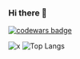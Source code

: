 ### Hi there 👋


[![codewars badge](https://www.codewars.com/users/pkubiak/badges/small)](https://www.codewars.com/users/pkubiak/)

![x](https://github-readme-stats.vercel.app/api?username=pkubiak&show_icons=true&theme=default&show_icons=true&hide=issues&include_all_commits=true&line_height=24)
![Top Langs](https://github-readme-stats.vercel.app/api/top-langs/?username=pkubiak&layout=compact&hide=Jupyter+Notebook&langs_count=7)
<!--
**pkubiak/pkubiak** is a ✨ _special_ ✨ repository because its `README.md` (this file) appears on your GitHub profile.

Here are some ideas to get you started:

- 🔭 I’m currently working on ...
- 🌱 I’m currently learning ...
- 👯 I’m looking to collaborate on ...
- 🤔 I’m looking for help with ...
- 💬 Ask me about ...
- 📫 How to reach me: ...
- 😄 Pronouns: ...
- ⚡ Fun fact: ...
-->
